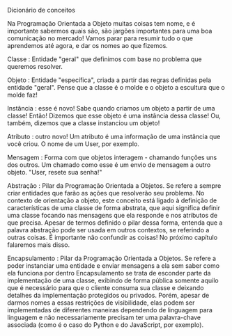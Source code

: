 Dicionário de conceitos

Na Programação Orientada a Objeto muitas coisas tem nome, e é importante sabermos quais são, são jargões importantes para uma boa comunicação no mercado! Vamos parar para resumir tudo o que aprendemos até agora, e dar os nomes ao que fizemos.

Classe : Entidade "geral" que definimos com base no problema que queremos resolver.

Objeto : Entidade "específica", criada a partir das regras definidas pela entidade "geral". Pense que a classe é o molde e o objeto a escultura que o molde faz!

Instância : esse é novo! Sabe quando criamos um objeto a partir de uma classe! Então! Dizemos que esse objeto é uma instância dessa classe! Ou, também, dizemos que a classe instanciou um objeto!

Atributo : outro novo! Um atributo é uma informação de uma instância que você criou. O nome de um User, por exemplo.

Mensagem : Forma com que objetos interagem - chamando funções uns dos outros. Um chamado como esse é um envio de mensagem a outro objeto. "User, resete sua senha!"

Abstração : Pilar da Programação Orientada a Objetos. Se refere a sempre criar entidades que farão as ações que resolverão seu problema.
No contexto de orientação a objeto, este conceito está ligado à definição de características de uma classe de forma abstrata, que aqui significa definir uma classe focando nas mensagens que ela responde e nos atributos de que precisa.
Apesar de termos definido o pilar dessa forma, entenda que a palavra abstração pode ser usada em outros contextos, se referindo a outras coisas. É importante não confundir as coisas! No próximo capítulo falaremos mais disso.

Encapsulamento : Pilar da Programação Orientada a Objetos. Se refere a poder instanciar uma entidade e enviar mensagens a ela sem saber como ela funciona por dentro
Encapsulamento se trata de esconder parte da implementação de uma classe, exibindo de forma pública somente aquilo que é necessário para que o cliente consuma sua classe e deixando detalhes da implementação protegidos ou privados. Porém, apesar de darmos nomes a essas restrições de visibilidade, elas podem ser implementadas de diferentes maneiras dependendo de linguagem para linguagem e não necessariamente precisam ter uma palavra-chave associada (como é o caso do Python e do JavaScript, por exemplo).

